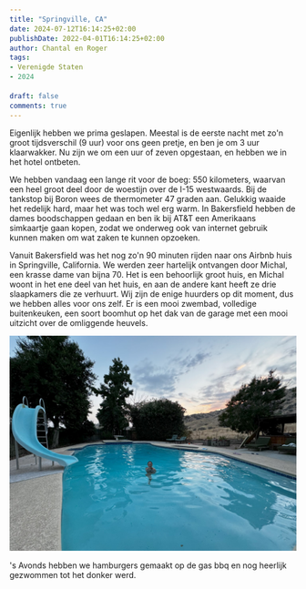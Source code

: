 ```yaml
---
title: "Springville, CA"
date: 2024-07-12T16:14:25+02:00
publishDate: 2022-04-01T16:14:25+02:00
author: Chantal en Roger
tags:
- Verenigde Staten
- 2024

draft: false
comments: true
---
```


Eigenlijk hebben we prima geslapen. Meestal is de eerste nacht met zo'n groot tijdsverschil (9 uur) voor ons geen pretje, en ben je om 3 uur klaarwakker. Nu zijn we om een uur of zeven opgestaan, en hebben we in het hotel ontbeten.

We hebben vandaag een lange rit voor de boeg: 550 kilometers, waarvan een heel groot deel door de woestijn over de I-15 westwaards. Bij de tankstop bij Boron wees de thermometer 47 graden aan. Gelukkig waaide het redelijk hard, maar het was toch wel erg warm. In Bakersfield hebben de dames boodschappen gedaan en ben ik bij AT&T een Amerikaans simkaartje gaan kopen, zodat we onderweg ook van internet gebruik kunnen maken om wat zaken te kunnen opzoeken.

Vanuit Bakersfield was het nog zo'n 90 minuten rijden naar ons Airbnb huis in Springville, California. We werden zeer hartelijk ontvangen door Michal, een krasse dame van bijna 70. Het is een behoorlijk groot huis, en Michal woont in het ene deel van het huis, en aan de andere kant heeft ze drie slaapkamers die ze verhuurt. Wij zijn de enige huurders op dit moment, dus we hebben alles voor ons zelf. Er is een mooi zwembad, volledige buitenkeuken, een soort boomhut op het dak van de garage met een mooi uitzicht over de omliggende heuvels.

![Springville](./images/IMG_4812.jpg)

's Avonds hebben we hamburgers gemaakt op de gas bbq en nog heerlijk gezwommen tot het donker werd.
